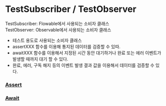 
# TestSubscriber / TestObserver

TestSubscriber: Flowable에서 사용되는 소비자 클래스  
TestObserver: Observable에서 사용되는 소비자 클래스

- 테스트 용도로 사용되는 소비자 클래스 
- assertXXX 함수를 이용해 통지된 데이터를 검증할 수 있따.
- awaitXXX 함수를 이용해서 지정된 시간 동안 대기하거나 완료 또는 에러 이벤트가 발생할 때까지 대기 할 수 있다.
- 완료, 에러, 구독 해지 등의 이벤트 발생 결과 값을 이용해서 데이터를 검증할 수 있다.

### [Assert](10_1-assert_xxx.md)
### [Await](10_2-await_xxx.md)
